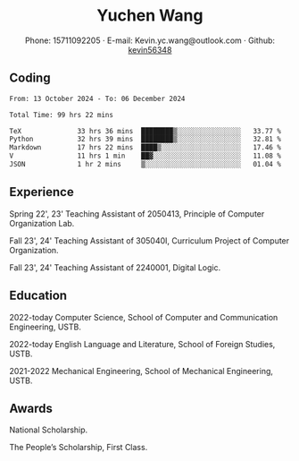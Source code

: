  <center>
     <h1>Yuchen Wang</h1>
     <div>
         <span>
             Phone:
             15711092205
         </span>
         ·
         <span>
             E-mail:
             Kevin.yc.wang@outlook.com
         </span>
         ·
         <span>
             Github:
             <a href="https://github.com/kevin56348">kevin56348</a>
         </span>
     </div>
 </center>

## Coding

<!-- ![Top Langs](https://github-readme-stats.vercel.app/api/top-langs/?username=kevin56348) -->

<!--START_SECTION:waka-->

```txt
From: 13 October 2024 - To: 06 December 2024

Total Time: 99 hrs 22 mins

TeX              33 hrs 36 mins  ████████▒░░░░░░░░░░░░░░░░   33.77 %
Python           32 hrs 39 mins  ████████▒░░░░░░░░░░░░░░░░   32.81 %
Markdown         17 hrs 22 mins  ████▒░░░░░░░░░░░░░░░░░░░░   17.46 %
V                11 hrs 1 min    ██▓░░░░░░░░░░░░░░░░░░░░░░   11.08 %
JSON             1 hr 2 mins     ▒░░░░░░░░░░░░░░░░░░░░░░░░   01.04 %
```

<!--END_SECTION:waka-->

## Experience 

Spring 22', 23' Teaching Assistant of 2050413, Principle of Computer Organization Lab.

Fall 23', 24' Teaching Assistant of 305040I, Curriculum Project of Computer Organization.

Fall 23', 24' Teaching Assistant of 2240001, Digital Logic.

## Education

2022-today Computer Science, School of Computer and Communication Engineering, USTB.

2022-today English Language and Literature, School of Foreign Studies, USTB.

2021-2022 Mechanical Engineering, School of Mechanical Engineering, USTB.

## Awards

National Scholarship.

The People’s Scholarship, First Class.
